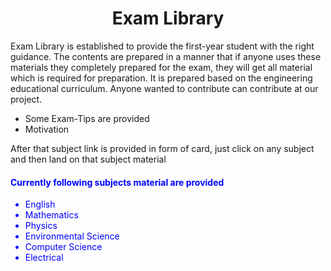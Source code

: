 <h1 align="center">Exam Library</h1>
<p>Exam Library is established to provide the first-year student with the right guidance. The contents are prepared in a manner that if anyone uses these materials they completely prepared for the exam, they will get all material which is required for preparation. It is prepared based on the engineering educational curriculum. Anyone wanted to contribute can contribute at our project.</p>
<ul>
  <li>Some Exam-Tips are provided</li>
  <li>Motivation</li>
</ul>

<p>After that subject link is provided in form of card, just click on any subject and then land on that subject material</p>
<h4 style="color:blue;">Currently following subjects material are provided</h4>
<ul>
  <li style="color:blue">English</li>
  <li style="color:blue">Mathematics</li>
  <li style="color:blue">Physics</li>
  <li style="color:blue">Environmental Science</li>
  <li style="color:blue">Computer Science</li>
  <li style="color:blue">Electrical</li>
</ul>
